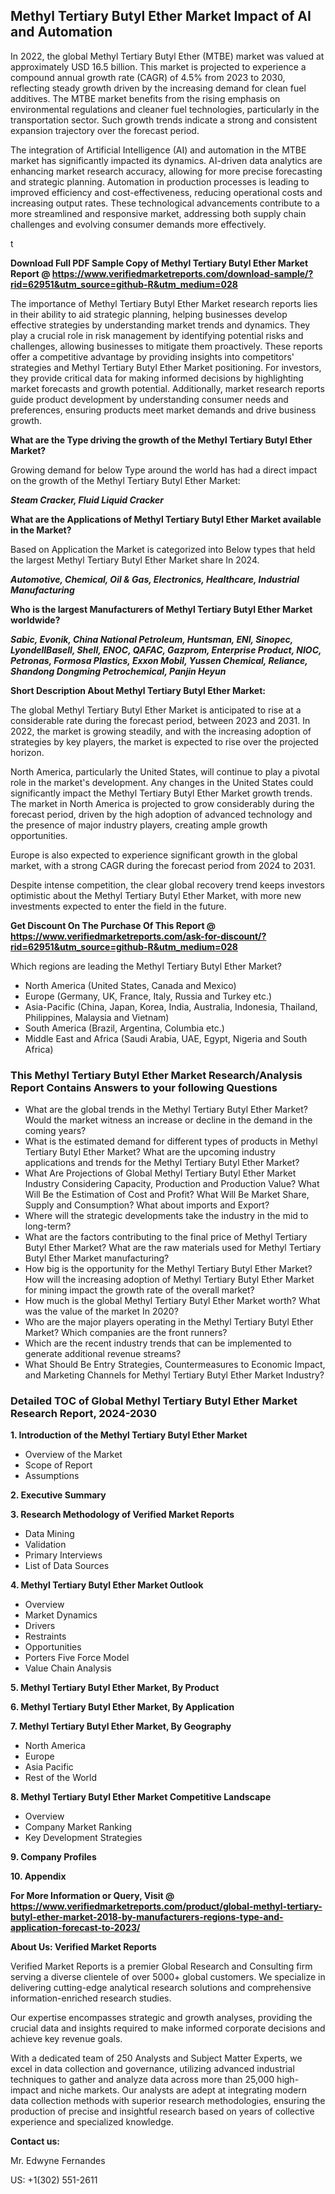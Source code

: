 <h2>Methyl Tertiary Butyl Ether Market Impact of AI and Automation</h2><p>In 2022, the global Methyl Tertiary Butyl Ether (MTBE) market was valued at approximately USD 16.5 billion. This market is projected to experience a compound annual growth rate (CAGR) of 4.5% from 2023 to 2030, reflecting steady growth driven by the increasing demand for clean fuel additives. The MTBE market benefits from the rising emphasis on environmental regulations and cleaner fuel technologies, particularly in the transportation sector. Such growth trends indicate a strong and consistent expansion trajectory over the forecast period.</p><p>The integration of Artificial Intelligence (AI) and automation in the MTBE market has significantly impacted its dynamics. AI-driven data analytics are enhancing market research accuracy, allowing for more precise forecasting and strategic planning. Automation in production processes is leading to improved efficiency and cost-effectiveness, reducing operational costs and increasing output rates. These technological advancements contribute to a more streamlined and responsive market, addressing both supply chain challenges and evolving consumer demands more effectively.</p>t</p><p id="" class=""><strong>Download Full PDF Sample Copy of Methyl Tertiary Butyl Ether Market Report @ <a href="https://www.verifiedmarketreports.com/download-sample/?rid=62951&utm_source=github-R&utm_medium=028" target="_blank">https://www.verifiedmarketreports.com/download-sample/?rid=62951&utm_source=github-R&utm_medium=028</a></strong></p><p>The importance of&nbsp;Methyl Tertiary Butyl Ether Market research reports lies in their ability to aid strategic planning, helping businesses develop effective strategies by understanding market trends and dynamics. They play a crucial role in risk management by identifying potential risks and challenges, allowing businesses to mitigate them proactively. These reports offer a competitive advantage by providing insights into competitors' strategies and Methyl Tertiary Butyl Ether Market positioning. For investors, they provide critical data for making informed decisions by highlighting market forecasts and growth potential. Additionally, market research reports guide product development by understanding consumer needs and preferences, ensuring products meet market demands and drive business growth.</p><p><strong>What are the&nbsp;Type driving the growth of the Methyl Tertiary Butyl Ether Market?</strong></p><p id="" class="">Growing demand for below Type around the world has had a direct impact on the growth of the Methyl Tertiary Butyl Ether Market:</p><em><strong>Steam Cracker, Fluid Liquid Cracker</strong></em></p><strong>What are the&nbsp;Applications&nbsp;of Methyl Tertiary Butyl Ether Market available in the Market?</strong></p><p id="" class="">Based on Application the Market is categorized into Below types that held the largest Methyl Tertiary Butyl Ether Market share In 2024.</p><em><strong>Automotive, Chemical, Oil & Gas, Electronics, Healthcare, Industrial Manufacturing</strong></em></p><strong>Who is the largest Manufacturers of Methyl Tertiary Butyl Ether Market worldwide?</strong></p><p><em><strong>Sabic, Evonik, China National Petroleum, Huntsman, ENI, Sinopec, LyondellBasell, Shell, ENOC, QAFAC, Gazprom, Enterprise Product, NIOC, Petronas, Formosa Plastics, Exxon Mobil, Yussen Chemical, Reliance, Shandong Dongming Petrochemical, Panjin Heyun</strong></em></p><p id="" class=""><strong>Short Description About Methyl Tertiary Butyl Ether Market:</strong></p><p>The global Methyl Tertiary Butyl Ether Market is anticipated to rise at a considerable rate during the forecast period, between 2023 and 2031. In 2022, the market is growing steadily, and with the increasing adoption of strategies by key players, the market is expected to rise over the projected horizon.</p><p>North America, particularly the United States, will continue to play a pivotal role in the market's development. Any changes in the United States could significantly impact the Methyl Tertiary Butyl Ether Market growth trends. The market in North America is projected to grow considerably during the forecast period, driven by the high adoption of advanced technology and the presence of major industry players, creating ample growth opportunities.</p><p>Europe is also expected to experience significant growth in the global market, with a strong CAGR during the forecast period from 2024 to 2031.</p><p>Despite intense competition, the clear global recovery trend keeps investors optimistic about the Methyl Tertiary Butyl Ether Market, with more new investments expected to enter the field in the future.</p><p id="" class=""><strong>Get Discount On The Purchase Of This Report @ <a href="https://www.verifiedmarketreports.com/ask-for-discount/?rid=62951&utm_source=github-R&utm_medium=028" target="_blank">https://www.verifiedmarketreports.com/ask-for-discount/?rid=62951&utm_source=github-R&utm_medium=028</a></strong></p>Which regions are leading the Methyl Tertiary Butyl Ether Market?</p><ul><li>North America (United States, Canada and Mexico)</li><li>Europe (Germany, UK, France, Italy, Russia and Turkey etc.)</li><li>Asia-Pacific (China, Japan, Korea, India, Australia, Indonesia, Thailand, Philippines, Malaysia and Vietnam)</li><li>South America (Brazil, Argentina, Columbia etc.)</li><li>Middle East and Africa (Saudi Arabia, UAE, Egypt, Nigeria and South Africa)</li></ul><h3 id="" class="">This Methyl Tertiary Butyl Ether Market Research/Analysis Report Contains Answers to your following Questions</h3><ul><li>What are the global trends in the Methyl Tertiary Butyl Ether Market? Would the market witness an increase or decline in the demand in the coming years?</li><li>What is the estimated demand for different types of products in Methyl Tertiary Butyl Ether Market? What are the upcoming industry applications and trends for the Methyl Tertiary Butyl Ether Market?</li><li>What Are Projections of Global Methyl Tertiary Butyl Ether Market Industry Considering Capacity, Production and Production Value? What Will Be the Estimation of Cost and Profit? What Will Be Market Share, Supply and Consumption? What about imports and Export?</li><li>Where will the strategic developments take the industry in the mid to long-term?</li><li>What are the factors contributing to the final price of Methyl Tertiary Butyl Ether Market? What are the raw materials used for Methyl Tertiary Butyl Ether Market manufacturing?</li><li>How big is the opportunity for the Methyl Tertiary Butyl Ether Market? How will the increasing adoption of Methyl Tertiary Butyl Ether Market for mining impact the growth rate of the overall market?</li><li>How much is the global Methyl Tertiary Butyl Ether Market worth? What was the value of the market In 2020?</li><li>Who are the major players operating in the Methyl Tertiary Butyl Ether Market? Which companies are the front runners?</li><li>Which are the recent industry trends that can be implemented to generate additional revenue streams?</li><li>What Should Be Entry Strategies, Countermeasures to Economic Impact, and Marketing Channels for Methyl Tertiary Butyl Ether Market Industry?</li></ul><h3 id="" class="">Detailed TOC of Global Methyl Tertiary Butyl Ether Market Research Report, 2024-2030</h3><p id="" class=""><strong>1. Introduction of the Methyl Tertiary Butyl Ether Market</strong></p><ul><li>Overview of the Market</li><li>Scope of Report</li><li>Assumptions</li></ul><p id="" class=""><strong>2. Executive Summary</strong></p><p id="" class=""><strong>3. Research Methodology of Verified Market Reports</strong></p><ul><li>Data Mining</li><li>Validation</li><li>Primary Interviews</li><li>List of Data Sources</li></ul><p id="" class=""><strong>4. Methyl Tertiary Butyl Ether Market Outlook</strong></p><ul><li>Overview</li><li>Market Dynamics</li><li>Drivers</li><li>Restraints</li><li>Opportunities</li><li>Porters Five Force Model</li><li>Value Chain Analysis</li></ul><p id="" class=""><strong>5. Methyl Tertiary Butyl Ether Market, By Product</strong></p><p id="" class=""><strong>6. Methyl Tertiary Butyl Ether Market, By Application</strong></p><p id="" class=""><strong>7. Methyl Tertiary Butyl Ether Market, By Geography</strong></p><ul><li>North America</li><li>Europe</li><li>Asia Pacific</li><li>Rest of the World</li></ul><p id="" class=""><strong>8. Methyl Tertiary Butyl Ether Market Competitive Landscape</strong></p><ul><li>Overview</li><li>Company Market Ranking</li><li>Key Development Strategies</li></ul><p id="" class=""><strong>9. Company Profiles</strong></p><p id="" class=""><strong>10. Appendix</strong></p><p id="" class=""><strong>For More Information or Query, Visit @ <a href="https://www.verifiedmarketreports.com/product/global-methyl-tertiary-butyl-ether-market-2018-by-manufacturers-regions-type-and-application-forecast-to-2023/" target="_blank">https://www.verifiedmarketreports.com/product/global-methyl-tertiary-butyl-ether-market-2018-by-manufacturers-regions-type-and-application-forecast-to-2023/</a></strong></p><p id="" class=""><strong>About Us: Verified Market Reports</strong></p><p id="" class="">Verified Market Reports is a premier Global Research and Consulting firm serving a diverse clientele of over 5000+ global customers. We specialize in delivering cutting-edge analytical research solutions and comprehensive information-enriched research studies.</p><p id="" class="">Our expertise encompasses strategic and growth analyses, providing the crucial data and insights required to make informed corporate decisions and achieve key revenue goals.</p><p id="" class="">With a dedicated team of 250 Analysts and Subject Matter Experts, we excel in data collection and governance, utilizing advanced industrial techniques to gather and analyze data across more than 25,000 high-impact and niche markets. Our analysts are adept at integrating modern data collection methods with superior research methodologies, ensuring the production of precise and insightful research based on years of collective experience and specialized knowledge.</p><p id="" class=""><strong>Contact us:</strong></p><p id="" class="">Mr. Edwyne Fernandes</p><p id="" class="">US: +1(302) 551-2611</p>